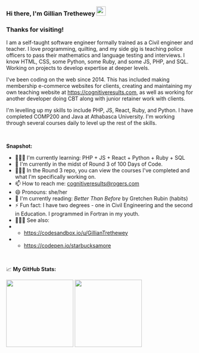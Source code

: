 ### Hi there, I'm Gillian Trethewey</a> <img src="https://media.giphy.com/media/hvRJCLFzcasrR4ia7z/giphy.gif" width="25px">



### Thanks for visiting! &nbsp; 

I am a self-taught software engineer formally trained as a Civil engineer and teacher. I love programming, quilting, and my side gig is teaching police officers to pass their mathematics and language testing and interviews. I know HTML, CSS, some Python, some Ruby, and some JS, PHP, and SQL. Working on projects to develop expertise at deeper levels.

I've been coding on the web since 2014.  This has included making membership e-commerce websites for clients, creating and maintaining my own teaching website at https://cognitiveresults.com, as well as working for another developer doing CBT along with junior retainer work with clients. 

I'm levelling up my skills to include PHP, JS, React, Ruby, and Python. I have completed COMP200 and Java at Athabasca University. I'm working through several courses daily to level up the rest of the skills. 
  
<br>

**Snapshot:**

- 👨🏻‍💻 I'm currently learning: PHP + JS + React + Python + Ruby + SQL
- 🔭 I'm currently in the midst of Round 3 of 100 Days of Code.
- 👨🏻‍💻 In the Round 3 repo, you can view the courses I've completed and what I'm specifically working on.
- 📫 How to reach me: cognitiveresults@rogers.com
- 😄 Pronouns: she/her
- :book: I'm currently reading: _Better Than Before_ by Gretchen Rubin (habits)
- ⚡ Fun fact: I have two degrees - one in Civil Engineering and the second in Education. I programmed in Fortran in my youth.
- 👨🏻‍💻 See also: 
- - https://codesandbox.io/u/GillianTrethewey
- - https://codepen.io/starbucksamore
<br>

📈 **My GitHub Stats:**

<p>
  <img height="180em" src="https://github-readme-stats.vercel.app/api?username=GillianTrethewey&show_icons=true&hide_border=true&&count_private=true&include_all_commits=true" />
  <img height="180em" src="https://github-readme-stats.vercel.app/api/top-langs/?username=GillianTrethewey&exclude_repo=KNN-Image-Classification&show_icons=true&hide_border=true&layout=compact&langs_count=8"/>
</p>

